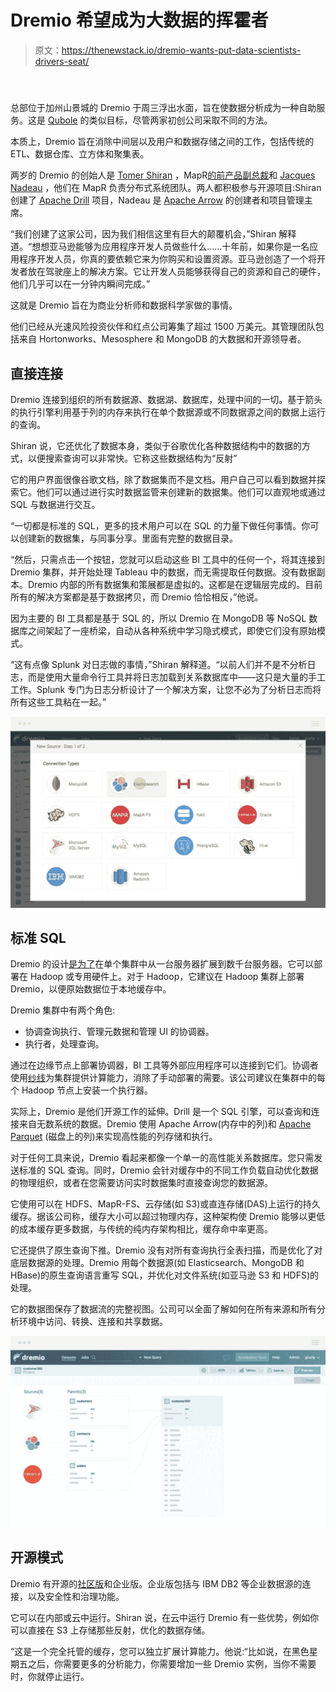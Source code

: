 # Dremio 希望成为大数据的挥霍者

> 原文：<https://thenewstack.io/dremio-wants-put-data-scientists-drivers-seat/>

####  

总部位于加州山景城的 Dremio 于周三浮出水面，旨在使数据分析成为一种自助服务。这是 [Qubole](https://thenewstack.io/qubole-harnesses-automation-provide-data-self-service/) 的类似目标，尽管两家初创公司采取不同的方法。

本质上，Dremio 旨在消除中间层以及用户和数据存储之间的工作，包括传统的 ETL、数据仓库、立方体和聚集表。

两岁的 Dremio 的创始人是 [Tomer Shiran](https://github.com/tshiran) ，MapR[的前产品副总裁](https://mapr.com/)和 [Jacques Nadeau](https://github.com/jacques-n) ，他们在 MapR 负责分布式系统团队。两人都积极参与开源项目:Shiran 创建了 [Apache Drill](https://thenewstack.io/apache-drill-eliminates-etl-data-transformation-mapr-database/) 项目，Nadeau 是 [Apache Arrow](https://thenewstack.io/apache-arrow-designed-accelerate-hadoop-spark-columnar-layouts-data/) 的创建者和项目管理主席。

“我们创建了这家公司，因为我们相信这里有巨大的颠覆机会，”Shiran 解释道。“想想亚马逊能够为应用程序开发人员做些什么……十年前，如果你是一名应用程序开发人员，你真的要依赖它来为你购买和设置资源。亚马逊创造了一个将开发者放在驾驶座上的解决方案。它让开发人员能够获得自己的资源和自己的硬件，他们几乎可以在一分钟内瞬间完成。”

这就是 Dremio 旨在为商业分析师和数据科学家做的事情。

他们已经从光速风险投资伙伴和红点公司筹集了超过 1500 万美元。其管理团队包括来自 Hortonworks、Mesosphere 和 MongoDB 的大数据和开源领导者。

## 直接连接

Dremio 连接到组织的所有数据源、数据湖、数据库，处理中间的一切。基于箭头的执行引擎利用基于列的内存来执行在单个数据源或不同数据源之间的数据上运行的查询。

Shiran 说，它还优化了数据本身，类似于谷歌优化各种数据结构中的数据的方式，以便搜索查询可以非常快。它称这些数据结构为“反射”

它的用户界面很像谷歌文档，除了数据集而不是文档。用户自己可以看到数据并探索它。他们可以通过进行实时数据监管来创建新的数据集。他们可以直观地或通过 SQL 与数据进行交互。

“一切都是标准的 SQL，更多的技术用户可以在 SQL 的力量下做任何事情。你可以创建新的数据集，与同事分享。里面有完整的数据目录。

“然后，只需点击一个按钮，您就可以启动这些 BI 工具中的任何一个，将其连接到 Dremio 集群，并开始处理 Tableau 中的数据，而无需提取任何数据。没有数据副本。Dremio 内部的所有数据集和策展都是虚拟的。这都是在逻辑层完成的。目前所有的解决方案都是基于数据拷贝，而 Dremio 恰恰相反，”他说。

因为主要的 BI 工具都是基于 SQL 的，所以 Dremio 在 MongoDB 等 NoSQL 数据库之间架起了一座桥梁，自动从各种系统中学习隐式模式，即使它们没有原始模式。

“这有点像 Splunk 对日志做的事情，”Shiran 解释道。“以前人们并不是不分析日志，而是使用大量命令行工具并将日志加载到关系数据库中——这只是大量的手工工作。Splunk 专门为日志分析设计了一个解决方案，让您不必为了分析日志而将所有这些工具粘在一起。”

![](img/ad669a58af3b45e9fbd1228ed7d9a502.png)

## 标准 SQL

Dremio 的设计[是为了](https://www.dremio.com/lp/architecture-guide)在单个集群中从一台服务器扩展到数千台服务器。它可以部署在 Hadoop 或专用硬件上。对于 Hadoop，它建议在 Hadoop 集群上部署 Dremio，以便原始数据位于本地缓存中。

Dremio 集群中有两个角色:

*   协调查询执行、管理元数据和管理 UI 的协调器。
*   执行者，处理查询。

通过在边缘节点上部署协调器，BI 工具等外部应用程序可以连接到它们。协调者使用[纱线](https://hortonworks.com/apache/yarn/)为集群提供计算能力，消除了手动部署的需要。该公司建议在集群中的每个 Hadoop 节点上安装一个执行器。

实际上，Dremio 是他们开源工作的延伸。Drill 是一个 SQL 引擎，可以查询和连接来自无数系统的数据。Dremio 使用 Apache Arrow(内存中的列)和 [Apache Parquet](https://parquet.apache.org/) (磁盘上的列)来实现高性能的列存储和执行。

对于任何工具来说，Dremio 看起来都像一个单一的高性能关系数据库。您只需发送标准的 SQL 查询。同时，Dremio 会针对缓存中的不同工作负载自动优化数据的物理组织，或者在您需要访问实时数据集时直接查询您的数据源。

它使用可以在 HDFS、MapR-FS、云存储(如 S3)或直连存储(DAS)上运行的持久缓存。据该公司称，缓存大小可以超过物理内存，这种架构使 Dremio 能够以更低的成本缓存更多数据，与传统的纯内存架构相比，缓存命中率更高。

它还提供了原生查询下推。Dremio 没有对所有查询执行全表扫描，而是优化了对底层数据源的处理。Dremio 用每个数据源(如 Elasticsearch、MongoDB 和 HBase)的原生查询语言重写 SQL，并优化对文件系统(如亚马逊 S3 和 HDFS)的处理。

它的数据图保存了数据流的完整视图。公司可以全面了解如何在所有来源和所有分析环境中访问、转换、连接和共享数据。

![](img/696bae3553239bbe9b42da90cb16b1c8.png)

## **开源模式**

Dremio 有开源的[社区版](https://github.com/dremio)和企业版。企业版包括与 IBM DB2 等企业数据源的连接，以及安全性和治理功能。

它可以在内部或云中运行。Shiran 说，在云中运行 Dremio 有一些优势，例如你可以直接在 S3 上存储那些反射，优化的数据存储。

“这是一个完全托管的缓存，您可以独立扩展计算能力。他说:“比如说，在黑色星期五之后，你需要更多的分析能力，你需要增加一些 Dremio 实例，当你不需要时，你就停止运行。

<svg xmlns:xlink="http://www.w3.org/1999/xlink" viewBox="0 0 68 31" version="1.1"><title>Group</title> <desc>Created with Sketch.</desc></svg>